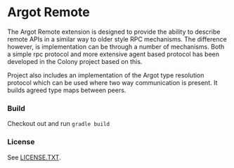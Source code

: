 Argot Remote
============

The Argot Remote extension is designed to provide the ability to describe remote
APIs in a similar way to older style RPC mechanisms.  The difference however,
is implementation can be through a number of mechanisms.  Both a simple rpc protocol
and more extensive agent based protocol has been developed in the Colony project
based on this.

Project also includes an implementation of the Argot type resolution protocol which
can be used where two way communication is present.  It builds agreed type maps
between peers.

### Build

Checkout out and run `gradle build`

### License

See [LICENSE.TXT](LICENSE.TXT).
